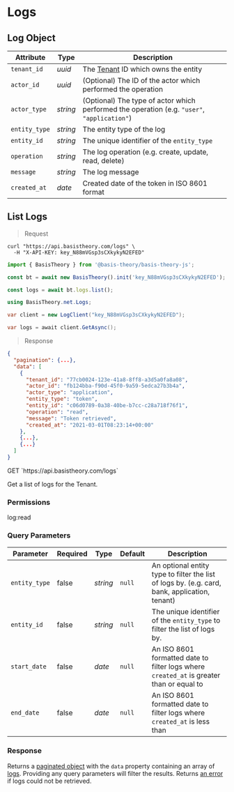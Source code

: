 # Logs

## Log Object

Attribute | Type | Description
--------- | ---- | -----------
`tenant_id` | *uuid* | The [Tenant](#tenants) ID which owns the entity
`actor_id` | *uuid* | (Optional) The ID of the actor which performed the operation
`actor_type` | *string* | (Optional) The type of actor which performed the operation (e.g. `"user"`, `"application"`)
`entity_type` | *string* | The entity type of the log
`entity_id` | *string* | The unique identifier of the `entity_type`
`operation` | *string* | The log operation (e.g. create, update, read, delete)
`message` | *string* | The log message
`created_at` | *date* | Created date of the token in ISO 8601 format


## List Logs

> Request

```shell
curl "https://api.basistheory.com/logs" \
  -H "X-API-KEY: key_N88mVGsp3sCXkykyN2EFED"
```

```javascript
import { BasisTheory } from '@basis-theory/basis-theory-js';

const bt = await new BasisTheory().init('key_N88mVGsp3sCXkykyN2EFED');

const logs = await bt.logs.list();
```

```csharp
using BasisTheory.net.Logs;

var client = new LogClient("key_N88mVGsp3sCXkykyN2EFED");

var logs = await client.GetAsync();
```

> Response

```json
{
  "pagination": {...},
  "data": [
    {
      "tenant_id": "77cb0024-123e-41a8-8ff8-a3d5a0fa8a08",
      "actor_id": "fb124bba-f90d-45f0-9a59-5edca27b3b4a",
      "actor_type": "application",
      "entity_type": "token",
      "entity_id": "c06d0789-0a38-40be-b7cc-c28a718f76f1",
      "operation": "read",
      "message": "Token retrieved",
      "created_at": "2021-03-01T08:23:14+00:00"
    },
    {...},
    {...}
  ]
}
```

<span class="http-method get">
  <span class="box-method">GET</span>
  `https://api.basistheory.com/logs`
</span>

Get a list of logs for the Tenant.

### Permissions

<p class="scopes">
  <span class="scope">log:read</span>
</p>

### Query Parameters

Parameter | Required | Type | Default | Description
--------- | -------- | ---- | ------- | -----------
`entity_type` | false | *string* | `null` | An optional entity type to filter the list of logs by. (e.g. card, bank, application, tenant)
`entity_id` | false | *string* | `null` | The unique identifier of the `entity_type` to filter the list of logs by.
`start_date` | false | *date* | `null` | An ISO 8601 formatted date to filter logs where `created_at` is greater than or equal to
`end_date` | false | *date* | `null` | An ISO 8601 formatted date to filter logs where `created_at` is less than

### Response

Returns a [paginated object](#pagination) with the `data` property containing an array of [logs](#log-object). Providing any query parameters will filter the results. Returns [an error](#errors) if logs could not be retrieved.
